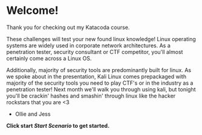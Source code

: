 # Welcome!
Thank you for checking out my Katacoda course.

These challenges will test your new found linux knowledge! Linux operating systems are widely used in corporate network architectures. As a penetration tester, security consultant or CTF competitor, you'll almost certainly come across a Linux OS.

Additionally, majority of security tools are predominantly built for linux. As we spoke about in the presentation, Kali Linux comes prepackaged with majority of the security tools you need to play CTF's or in the industry as a penetration tester! Next month we'll walk you through using kali, but tonight you'll be crackin' hashes and smashin' through linux like the hacker rockstars that you are <3 
- Ollie and Jess

**Click start *Start Scenario* to get started.**